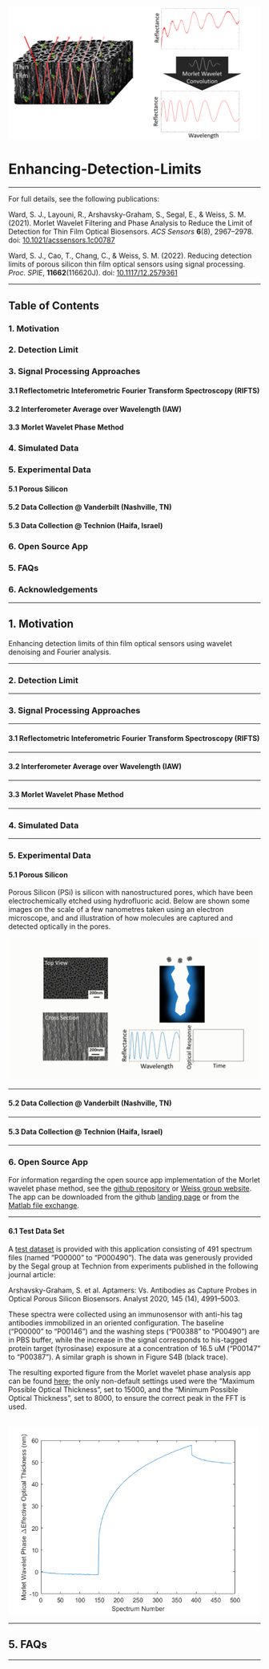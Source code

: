 &emsp;&emsp;&emsp;&emsp;&emsp;&emsp;&emsp;<img src = "Figures/OverviewFigure.png" width = "600" />

# Enhancing-Detection-Limits
***
For full details, see the following publications:

Ward, S. J., Layouni, R., Arshavsky-Graham, S., Segal, E., & Weiss, S. M. (2021). Morlet Wavelet Filtering and Phase Analysis to Reduce the Limit of Detection for Thin Film Optical Biosensors. _ACS Sensors_ __6__(8), 2967–2978. doi: [10.1021/acssensors.1c00787](https://doi.org/10.1021/acssensors.1c00787)

Ward, S. J., Cao, T., Chang, C., & Weiss, S. M. (2022). Reducing detection limits of porous silicon thin film optical sensors using signal processing. _Proc. SPIE_, __11662__(116620J). doi: [10.1117/12.2579361](https://doi.org/10.1117/12.2579361)

***
## Table of Contents
### 1. Motivation
### 2. Detection Limit
### 3. Signal Processing Approaches
#### 3.1 Reflectometric Inteferometric Fourier Transform Spectroscopy (RIFTS)
#### 3.2 Interferometer Average over Wavelength (IAW)
#### 3.3 Morlet Wavelet Phase Method
### 4. Simulated Data
### 5. Experimental Data
#### 5.1 Porous Silicon
#### 5.2 Data Collection @ Vanderbilt (Nashville, TN)
#### 5.3 Data Collection @ Technion (Haifa, Israel)
### 6. Open Source App 
### 5. FAQs
### 6. Acknowledgements
***
## 1. Motivation

Enhancing detection limits of thin film optical sensors using wavelet denoising and Fourier analysis.


<!-- &emsp;&emsp;&emsp;&emsp;&emsp;&emsp;&emsp;&emsp;&emsp;&emsp;<img src = "Figures/.png" width = "500" /> 


&emsp;&emsp;&emsp;&emsp;&emsp;&emsp;&emsp;<img src = "Figures/.png" width = "800" /> -->

***
### 2. Detection Limit

***
### 3. Signal Processing Approaches

***
#### 3.1 Reflectometric Inteferometric Fourier Transform Spectroscopy (RIFTS)

***
#### 3.2 Interferometer Average over Wavelength (IAW)

***
#### 3.3 Morlet Wavelet Phase Method

***
### 4. Simulated Data

***
### 5. Experimental Data
#### 5.1 Porous Silicon
Porous Silicon (PSi) is silicon with nanostructured pores, which have been electrochemically etched using hydrofluoric acid. Below are shown some images on the scale of a few nanometres taken using an electron microscope, and and illustration of how molecules are captured and detected optically in the pores.

![](https://github.com/SimonJWard/Response-Time-Reduction/blob/main/Figures/PorousSilicon.gif)
***
#### 5.2 Data Collection @ Vanderbilt (Nashville, TN)

***
#### 5.3 Data Collection @ Technion (Haifa, Israel)

***
### 6. Open Source App 
For information regarding the open source app implementation of the Morlet wavelet phase method, see the [github repository](https://github.com/WeissGroupVanderbilt/MorletWaveletPhaseApp?tab=readme-ov-file#morlet-wavelet-phase-application) or [Weiss group website](https://my.vanderbilt.edu/vuphotonics/resources). The app can be downloaded from the github [landing page](https://weissgroupvanderbilt.github.io/MorletWaveletPhaseApp/) or from the [Matlab file exchange](https://www.mathworks.com/matlabcentral/fileexchange/95968-morlet-wavelet-phase/).

***
#### 6.1 Test Data Set
A [test dataset](/MorletWaveletPhaseAlgorithm/Data) is provided with this application consisting of 491 spectrum files (named ”P00000” to “P000490”). The data was generously provided by the Segal group at Technion from experiments published in the following journal article:

Arshavsky-Graham, S. et al. Aptamers: Vs. Antibodies as Capture Probes in Optical Porous Silicon Biosensors. Analyst 2020, 145 (14), 4991–5003.

These spectra were collected using an immunosensor with anti-his tag antibodies immobilized in an oriented configuration. The baseline (“P00000” to “P00146”) and the washing steps (“P00388” to “P00490”) are in PBS buffer, while the increase in the signal corresponds to his-tagged protein target (tyrosinase) exposure at a concentration of 16.5 uM (“P00147” to “P00387”). A similar graph is shown in Figure S4B (black trace).

The resulting exported figure from the Morlet wavelet phase analysis app can be found [here](Figures/MorletWaveletPhaseResultPlot.png); the only non-default settings used were the “Maximum Possible Optical Thickness”, set to 15000, and the “Minimum Possible Optical Thickness”, set to 8000, to ensure the correct peak in the FFT is used.

&emsp;&emsp;&emsp;&emsp;&emsp;&emsp;&emsp;&emsp;&emsp;&emsp;<img src = "Figures/MorletWaveletPhaseResultPlot.png" width = "500" />

***
## 5. FAQs

***
